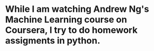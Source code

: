 # While I am watching Andrew Ng's Machine Learning course on Coursera, l try to do homework assigments in python. 


